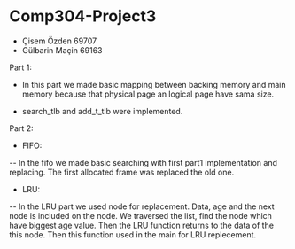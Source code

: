 # Comp304-Project3

- Çisem Özden 69707
- Gülbarin Maçin 69163

Part 1:

- In this part we made basic mapping between backing memory and main memory because that physical page an logical page have sama size.

- search_tlb and add_t_tlb were implemented. 

Part 2:

- FIFO: 

-- In the fifo we made basic searching with first part1 implementation and replacing. The first allocated frame was replaced the old one. 

- LRU:

-- In the LRU part we used node for replacement. Data, age and the next node is included on the node. We traversed the list, find the node which have biggest age value. Then the LRU function returns to the data of the this node. Then this function used in the main for LRU replecement.
